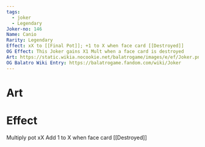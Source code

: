 ```yaml
---
tags:
  - joker
  - Legendary
Joker-no: 146
Name: Canio
Rarity: Legendary
Effect: xX to [[Final Pot]]; +1 to X when face card [[Destroyed]]
OG Effect: This Joker gains X1 Mult when a face card is destroyed
Art: https://static.wikia.nocookie.net/balatrogame/images/e/ef/Joker.png/revision/latest?cb=20230925003651
OG Balatro Wiki Entry: https://balatrogame.fandom.com/wiki/Joker
---
```

# Art
# Effect
Multiply pot xX
Add 1 to X when face card [[Destroyed]]